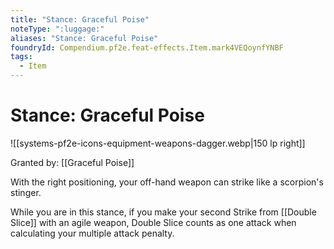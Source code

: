 ```yaml
---
title: "Stance: Graceful Poise"
noteType: ":luggage:"
aliases: "Stance: Graceful Poise"
foundryId: Compendium.pf2e.feat-effects.Item.mark4VEQoynfYNBF
tags:
  - Item
---
```


# Stance: Graceful Poise
![[systems-pf2e-icons-equipment-weapons-dagger.webp|150 lp right]]

Granted by: [[Graceful Poise]]

With the right positioning, your off-hand weapon can strike like a scorpion's stinger.

While you are in this stance, if you make your second Strike from [[Double Slice]] with an agile weapon, Double Slice counts as one attack when calculating your multiple attack penalty.
